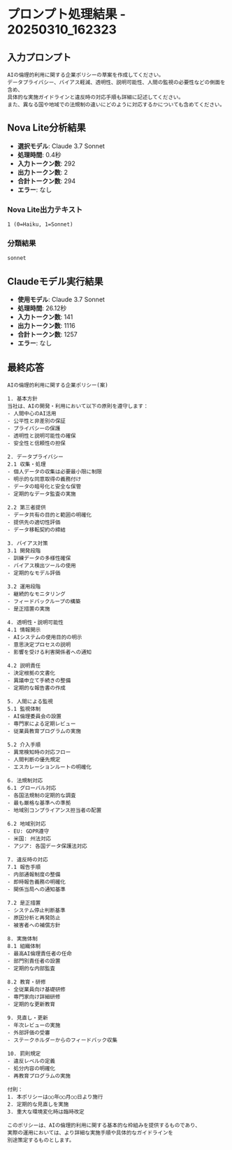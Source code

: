 # プロンプト処理結果 - 20250310_162323

## 入力プロンプト

```
AIの倫理的利用に関する企業ポリシーの草案を作成してください。
データプライバシー、バイアス軽減、透明性、説明可能性、人間の監視の必要性などの側面を含め、
具体的な実施ガイドラインと違反時の対応手順も詳細に記述してください。
また、異なる国や地域での法規制の違いにどのように対応するかについても含めてください。
```

## Nova Lite分析結果

- **選択モデル**: Claude 3.7 Sonnet
- **処理時間**: 0.4秒
- **入力トークン数**: 292
- **出力トークン数**: 2
- **合計トークン数**: 294
- **エラー**: なし

### Nova Lite出力テキスト

```
1 (0=Haiku, 1=Sonnet)
```

### 分類結果

```
sonnet
```

## Claudeモデル実行結果

- **使用モデル**: Claude 3.7 Sonnet
- **処理時間**: 26.12秒
- **入力トークン数**: 141
- **出力トークン数**: 1116
- **合計トークン数**: 1257
- **エラー**: なし

## 最終応答

```
AIの倫理的利用に関する企業ポリシー(案)

1. 基本方針
当社は、AIの開発・利用において以下の原則を遵守します：
- 人間中心のAI活用
- 公平性と非差別の保証
- プライバシーの保護
- 透明性と説明可能性の確保
- 安全性と信頼性の担保

2. データプライバシー
2.1 収集・処理
- 個人データの収集は必要最小限に制限
- 明示的な同意取得の義務付け
- データの暗号化と安全な保管
- 定期的なデータ監査の実施

2.2 第三者提供
- データ共有の目的と範囲の明確化
- 提供先の適切性評価
- データ移転契約の締結

3. バイアス対策
3.1 開発段階
- 訓練データの多様性確保
- バイアス検出ツールの使用
- 定期的なモデル評価

3.2 運用段階
- 継続的なモニタリング
- フィードバックループの構築
- 是正措置の実施

4. 透明性・説明可能性
4.1 情報開示
- AIシステムの使用目的の明示
- 意思決定プロセスの説明
- 影響を受ける利害関係者への通知

4.2 説明責任
- 決定根拠の文書化
- 異議申立て手続きの整備
- 定期的な報告書の作成

5. 人間による監視
5.1 監視体制
- AI倫理委員会の設置
- 専門家による定期レビュー
- 従業員教育プログラムの実施

5.2 介入手順
- 異常検知時の対応フロー
- 人間判断の優先規定
- エスカレーションルートの明確化

6. 法規制対応
6.1 グローバル対応
- 各国法規制の定期的な調査
- 最も厳格な基準への準拠
- 地域別コンプライアンス担当者の配置

6.2 地域別対応
- EU: GDPR遵守
- 米国: 州法対応
- アジア: 各国データ保護法対応

7. 違反時の対応
7.1 報告手順
- 内部通報制度の整備
- 即時報告義務の明確化
- 関係当局への通知基準

7.2 是正措置
- システム停止判断基準
- 原因分析と再発防止
- 被害者への補償方針

8. 実施体制
8.1 組織体制
- 最高AI倫理責任者の任命
- 部門別責任者の設置
- 定期的な内部監査

8.2 教育・研修
- 全従業員向け基礎研修
- 専門家向け詳細研修
- 定期的な更新教育

9. 見直し・更新
- 年次レビューの実施
- 外部評価の受審
- ステークホルダーからのフィードバック収集

10. 罰則規定
- 違反レベルの定義
- 処分内容の明確化
- 再教育プログラムの実施

付則：
1. 本ポリシーは○○年○○月○○日より施行
2. 定期的な見直しを実施
3. 重大な環境変化時は臨時改定

このポリシーは、AIの倫理的利用に関する基本的な枠組みを提供するものであり、
実際の運用においては、より詳細な実施手順や具体的なガイドラインを
別途策定するものとします。
```
